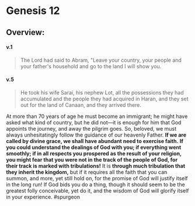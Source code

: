 # Genesis 12

## Overview:



#### v.1
>The Lord had said to Abram, "Leave your country, your people and your father's household and go to the land I will show you.

#### v.5
>He took his wife Sarai, his nephew Lot, all the possessions they had accumulated and the people they had acquired in Haran, and they set out for the land of Canaan, and they arrived there.

At more than 70 years of age he must become an immigrant; he might have asked what kind of country, but he did not—it is enough for him that God appoints the journey, and away the pilgrim goes. So, beloved, we must always unhesitatingly follow the guidance of our heavenly Father. **If we are called by divine grace, we shall have abundant need to exercise faith.** **If you could understand the dealings of God with you; if everything went smoothly; if in all respects you prospered as the result of your religion, you might fear that you were not in the track of the people of God, for their track is marked with tribulations!** It is **through much tribulation that they inherit the kingdom,** but if it requires all the faith that you can summon, and more, yet still hold on, for the promise of God will justify itself in the long run! If God bids you do a thing, though it should seem to be the greatest folly conceivable, yet do it, and the wisdom of God will glorify itself in your experience.
#spurgeon 
